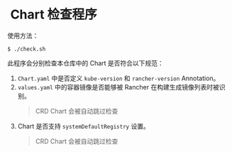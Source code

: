 #  Chart 检查程序

使用方法：

```console
$ ./check.sh
```

此程序会分别检查本仓库中的 Chart 是否符合以下规范：
1. `Chart.yaml` 中是否定义 `kube-version` 和 `rancher-version` Annotation。
1. `values.yaml` 中的容器镜像是否能够被 Rancher 在构建生成镜像列表时被识别。
    > CRD Chart 会被自动跳过检查
1. Chart 是否支持 `systemDefaultRegistry` 设置。
    > CRD Chart 会被自动跳过检查
